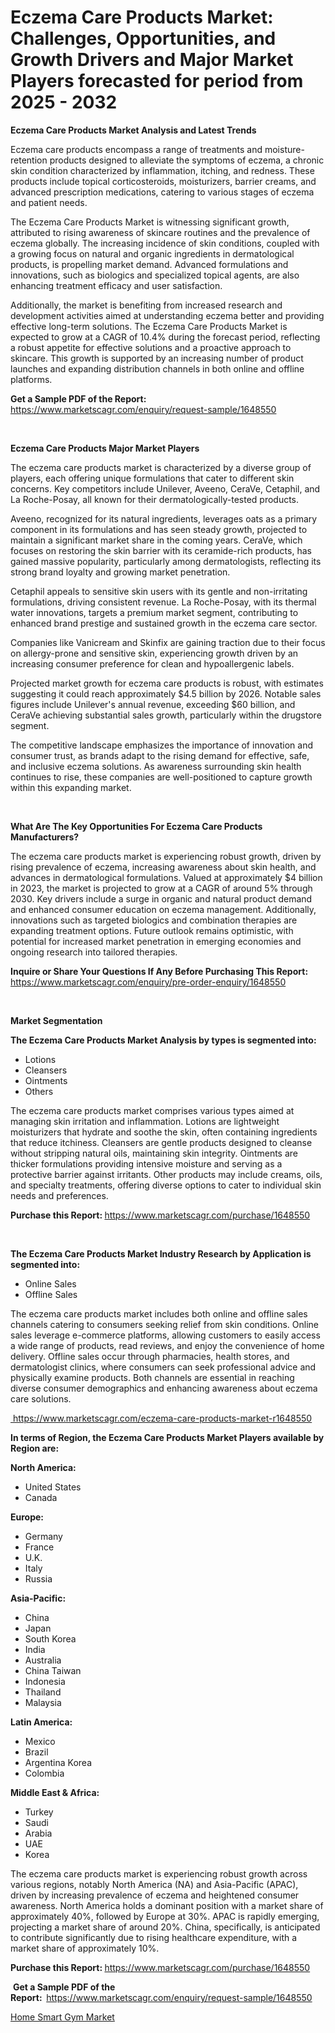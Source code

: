 <p><h1>Eczema Care Products Market: Challenges, Opportunities, and Growth Drivers and Major Market Players forecasted for period from 2025 - 2032</h1></p><p><strong>Eczema Care Products Market Analysis and Latest Trends</strong></p>
<p><p>Eczema care products encompass a range of treatments and moisture-retention products designed to alleviate the symptoms of eczema, a chronic skin condition characterized by inflammation, itching, and redness. These products include topical corticosteroids, moisturizers, barrier creams, and advanced prescription medications, catering to various stages of eczema and patient needs. </p><p>The Eczema Care Products Market is witnessing significant growth, attributed to rising awareness of skincare routines and the prevalence of eczema globally. The increasing incidence of skin conditions, coupled with a growing focus on natural and organic ingredients in dermatological products, is propelling market demand. Advanced formulations and innovations, such as biologics and specialized topical agents, are also enhancing treatment efficacy and user satisfaction.</p><p>Additionally, the market is benefiting from increased research and development activities aimed at understanding eczema better and providing effective long-term solutions. The Eczema Care Products Market is expected to grow at a CAGR of 10.4% during the forecast period, reflecting a robust appetite for effective solutions and a proactive approach to skincare. This growth is supported by an increasing number of product launches and expanding distribution channels in both online and offline platforms.</p></p>
<p><strong>Get a Sample PDF of the Report:&nbsp;</strong> <a href="https://www.marketscagr.com/enquiry/request-sample/1648550?utm_campaign=2959&utm_medium=2&utm_source=Github&utm_content=ia&utm_term=04042025&utm_id=eczema-care-products">https://www.marketscagr.com/enquiry/request-sample/1648550</a></p>
<p>&nbsp;</p>
<p><strong>Eczema Care Products Major Market Players</strong></p>
<p><p>The eczema care products market is characterized by a diverse group of players, each offering unique formulations that cater to different skin concerns. Key competitors include Unilever, Aveeno, CeraVe, Cetaphil, and La Roche-Posay, all known for their dermatologically-tested products. </p><p>Aveeno, recognized for its natural ingredients, leverages oats as a primary component in its formulations and has seen steady growth, projected to maintain a significant market share in the coming years. CeraVe, which focuses on restoring the skin barrier with its ceramide-rich products, has gained massive popularity, particularly among dermatologists, reflecting its strong brand loyalty and growing market penetration. </p><p>Cetaphil appeals to sensitive skin users with its gentle and non-irritating formulations, driving consistent revenue. La Roche-Posay, with its thermal water innovations, targets a premium market segment, contributing to enhanced brand prestige and sustained growth in the eczema care sector.</p><p>Companies like Vanicream and Skinfix are gaining traction due to their focus on allergy-prone and sensitive skin, experiencing growth driven by an increasing consumer preference for clean and hypoallergenic labels.</p><p>Projected market growth for eczema care products is robust, with estimates suggesting it could reach approximately $4.5 billion by 2026. Notable sales figures include Unilever's annual revenue, exceeding $60 billion, and CeraVe achieving substantial sales growth, particularly within the drugstore segment.</p><p>The competitive landscape emphasizes the importance of innovation and consumer trust, as brands adapt to the rising demand for effective, safe, and inclusive eczema solutions. As awareness surrounding skin health continues to rise, these companies are well-positioned to capture growth within this expanding market.</p></p>
<p>&nbsp;</p>
<p><strong>What Are The Key Opportunities For Eczema Care Products Manufacturers?</strong></p>
<p><p>The eczema care products market is experiencing robust growth, driven by rising prevalence of eczema, increasing awareness about skin health, and advances in dermatological formulations. Valued at approximately $4 billion in 2023, the market is projected to grow at a CAGR of around 5% through 2030. Key drivers include a surge in organic and natural product demand and enhanced consumer education on eczema management. Additionally, innovations such as targeted biologics and combination therapies are expanding treatment options. Future outlook remains optimistic, with potential for increased market penetration in emerging economies and ongoing research into tailored therapies.</p></p>
<p><strong>Inquire or Share Your Questions If Any Before Purchasing This Report:</strong> <a href="https://www.marketscagr.com/enquiry/pre-order-enquiry/1648550?utm_campaign=2959&utm_medium=2&utm_source=Github&utm_content=ia&utm_term=04042025&utm_id=eczema-care-products">https://www.marketscagr.com/enquiry/pre-order-enquiry/1648550</a></p>
<p>&nbsp;</p>
<p><strong>Market Segmentation</strong></p>
<p><strong>The Eczema Care Products Market Analysis by types is segmented into:</strong></p>
<p><ul><li>Lotions</li><li>Cleansers</li><li>Ointments</li><li>Others</li></ul></p>
<p><p>The eczema care products market comprises various types aimed at managing skin irritation and inflammation. Lotions are lightweight moisturizers that hydrate and soothe the skin, often containing ingredients that reduce itchiness. Cleansers are gentle products designed to cleanse without stripping natural oils, maintaining skin integrity. Ointments are thicker formulations providing intensive moisture and serving as a protective barrier against irritants. Other products may include creams, oils, and specialty treatments, offering diverse options to cater to individual skin needs and preferences.</p></p>
<p><strong>Purchase this Report:&nbsp;</strong><a href="https://www.marketscagr.com/purchase/1648550?utm_campaign=2959&utm_medium=2&utm_source=Github&utm_content=ia&utm_term=04042025&utm_id=eczema-care-products">https://www.marketscagr.com/purchase/1648550</a></p>
<p>&nbsp;</p>
<p><strong>The Eczema Care Products Market Industry Research by Application is segmented into:</strong></p>
<p><ul><li>Online Sales</li><li>Offline Sales</li></ul></p>
<p><p>The eczema care products market includes both online and offline sales channels catering to consumers seeking relief from skin conditions. Online sales leverage e-commerce platforms, allowing customers to easily access a wide range of products, read reviews, and enjoy the convenience of home delivery. Offline sales occur through pharmacies, health stores, and dermatologist clinics, where consumers can seek professional advice and physically examine products. Both channels are essential in reaching diverse consumer demographics and enhancing awareness about eczema care solutions.</p></p>
<p><a href="https://www.marketscagr.com/eczema-care-products-market-r1648550?utm_campaign=2959&utm_medium=2&utm_source=Github&utm_content=ia&utm_term=04042025&utm_id=eczema-care-products">&nbsp;https://www.marketscagr.com/eczema-care-products-market-r1648550</a></p>
<p><strong>In terms of Region, the Eczema Care Products Market Players available by Region are:</strong></p>
<p>
    <p> <strong> North America: </strong>
        <ul>
            <li>United States</li>
            <li>Canada</li>
        </ul>
        </p> 
    <p> <strong> Europe: </strong>
        <ul>
            <li>Germany</li>
            <li>France</li>
            <li>U.K.</li>
            <li>Italy</li>
            <li>Russia</li>
        </ul>
        </p> 
    <p> <strong> Asia-Pacific: </strong>
        <ul>
            <li>China</li>
            <li>Japan</li>
            <li>South Korea</li>
            <li>India</li>
            <li>Australia</li>
            <li>China Taiwan</li>
            <li>Indonesia</li>
            <li>Thailand</li>
            <li>Malaysia</li>
        </ul>
        </p> 
    <p> <strong> Latin America: </strong>
        <ul>
            <li>Mexico</li>
            <li>Brazil</li>
            <li>Argentina Korea</li>
            <li>Colombia</li>
        </ul>
        </p> 
    <p> <strong> Middle East & Africa: </strong>
        <ul>
            <li>Turkey</li>
            <li>Saudi</li>
            <li>Arabia</li>
            <li>UAE</li>
            <li>Korea</li>
        </ul>
    </p>
    </p>
<p><p>The eczema care products market is experiencing robust growth across various regions, notably North America (NA) and Asia-Pacific (APAC), driven by increasing prevalence of eczema and heightened consumer awareness. North America holds a dominant position with a market share of approximately 40%, followed by Europe at 30%. APAC is rapidly emerging, projecting a market share of around 20%. China, specifically, is anticipated to contribute significantly due to rising healthcare expenditure, with a market share of approximately 10%.</p></p>
<p><strong>Purchase this Report: </strong><a href="https://www.marketscagr.com/purchase/1648550?utm_campaign=2959&utm_medium=2&utm_source=Github&utm_content=ia&utm_term=04042025&utm_id=eczema-care-products">https://www.marketscagr.com/purchase/1648550</a></p>
<p>&nbsp;<strong>Get a Sample PDF of the Report:&nbsp;&nbsp;</strong><a href="https://www.marketscagr.com/enquiry/request-sample/1648550?utm_campaign=2959&utm_medium=2&utm_source=Github&utm_content=ia&utm_term=04042025&utm_id=eczema-care-products">https://www.marketscagr.com/enquiry/request-sample/1648550</a></p>
<p><strong></strong></p>
<p><p><a href="https://github.com/deyniphytic/Market-Research-Report-List-1/blob/main/home-smart-gym-market.md?utm_campaign=2959&utm_medium=2&utm_source=Github&utm_content=ia&utm_term=04042025&utm_id=eczema-care-products">Home Smart Gym Market</a></p></p>